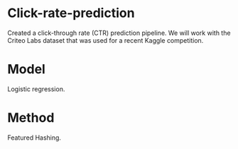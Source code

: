 # Click-rate-prediction

Created a click-through rate (CTR) prediction pipeline. We will work with the Criteo Labs dataset that was used for a recent Kaggle competition.

# Model

Logistic regression.

# Method 

Featured Hashing.
